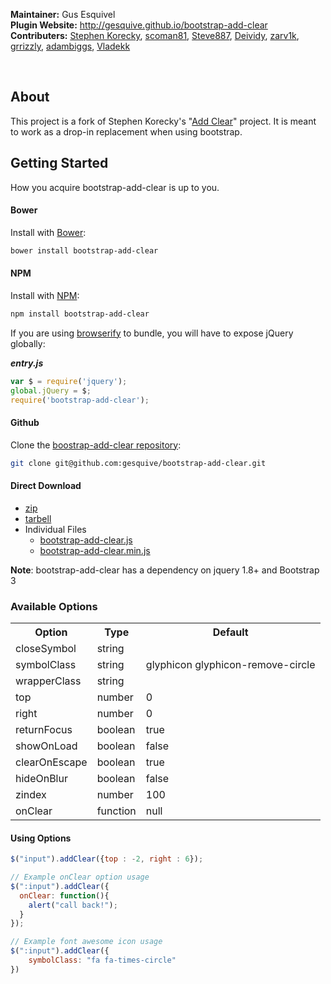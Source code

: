 **Maintainer:** Gus Esquivel <br />
**Plugin Website:** http://gesquive.github.io/bootstrap-add-clear <br />
**Contributers:**
<a href="https://github.com/skorecky">Stephen Korecky</a>,
<a href="https://github.com/scoman81">scoman81</a>,
<a href="https://github.com/Steve887">Steve887</a>,
<a href="https://github.com/Deividy">Deividy</a>,
<a href="https://github.com/zarv1k">zarv1k</a>,
<a href="https://github.com/grrizzly">grrizzly</a>,
<a href="https://github.com/adambiggs">adambiggs</a>,
<a href="https://github.com/Vladekk">Vladekk</a>

<br />

## About
This project is a fork of Stephen Korecky's "[Add Clear](https://github.com/skorecky/Add-Clear)" project. It is meant to work as a drop-in replacement when using bootstrap.

## Getting Started
How you acquire bootstrap-add-clear is up to you.
#### Bower
Install with [Bower](http://bower.io/):
```bash
bower install bootstrap-add-clear
```

#### NPM
Install with [NPM](http://npmjs.org):
```bash
npm install bootstrap-add-clear
```

If you are using [browserify](http://browserify.org/) to bundle, you will have to expose jQuery globally:

***entry.js***
```javascript
var $ = require('jquery');
global.jQuery = $;
require('bootstrap-add-clear');
```

#### Github
Clone the [boostrap-add-clear repository](https://github.com/gesquive/bootstrap-add-clear/):
```bash
git clone git@github.com:gesquive/bootstrap-add-clear.git
```

#### Direct Download
 * [zip](https://github.com/gesquive/bootstrap-add-clear/archive/v1.0.6.zip)
 * [tarbell](https://github.com/gesquive/bootstrap-add-clear/archive/v1.0.6.tar.gz)
 * Individual Files
    * [bootstrap-add-clear.js](https://raw.githubusercontent.com/gesquive/bootstrap-add-clear/v1.0.6/bootstrap-add-clear.js)
    * [bootstrap-add-clear.min.js](https://raw.githubusercontent.com/gesquive/bootstrap-add-clear/v1.0.6/bootstrap-add-clear.min.js)

**Note**: bootstrap-add-clear has a dependency on jquery 1.8+ and Bootstrap 3

### Available Options

<table>
  <tr>
    <th>Option</th>
    <th>Type</th>
    <th>Default</th>
  </tr>
  <tr>
    <td>closeSymbol</td>
    <td>string</td>
    <td></td>
  </tr>
  <tr>
    <td>symbolClass</td>
    <td>string</td>
    <td>glyphicon glyphicon-remove-circle</td>
  </tr>
  <tr>
    <td>wrapperClass</td>
    <td>string</td>
    <td></td>
  </tr>
  <tr>
    <td>top</td>
    <td>number</td>
    <td>0</td>
  </tr>
  <tr>
    <td>right</td>
    <td>number</td>
    <td>0</td>
  </tr>
  <tr>
    <td>returnFocus</td>
    <td>boolean</td>
    <td>true</td>
  </tr>
  <tr>
    <td>showOnLoad</td>
    <td>boolean</td>
    <td>false</td>
  </tr>
  <tr>
    <td>clearOnEscape</td>
    <td>boolean</td>
    <td>true</td>
  </tr>
  <tr>
    <td>hideOnBlur</td>
    <td>boolean</td>
    <td>false</td>
  </tr>
  <tr>
    <td>zindex</td>
    <td>number</td>
    <td>100</td>
  </tr>
  <tr>
    <td>onClear</td>
    <td>function</td>
    <td>null</td>
  </tr>
</table>

#### Using Options
```javascript
$("input").addClear({top : -2, right : 6});

// Example onClear option usage
$(":input").addClear({
  onClear: function(){
    alert("call back!");
  }
});

// Example font awesome icon usage
$(":input").addClear({
    symbolClass: "fa fa-times-circle"
})
```
